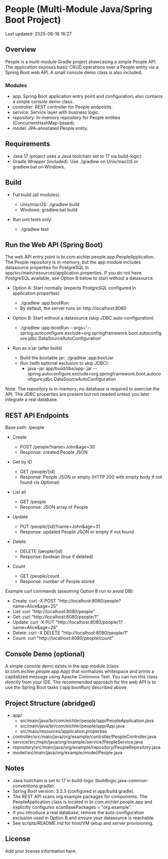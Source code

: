 # People (Multi-Module Java/Spring Boot Project)

Last updated: 2025-08-18 16:27

## Overview
People is a multi-module Gradle project showcasing a simple People API. The application exposes basic CRUD operations over a People entity via a Spring Boot web API. A small console demo class is also included.

### Modules
- app: Spring Boot application entry point and configuration; also contains a simple console demo class.
- controller: REST controller for People endpoints.
- service: Service layer with business logic.
- repository: In-memory repository for People entities (ConcurrentHashMap-based).
- model: JPA-annotated People entity.

## Requirements
- Java 17 (project uses a Java toolchain set to 17 via build-logic)
- Gradle Wrapper (included). Use ./gradlew on Unix/macOS or gradlew.bat on Windows.

## Build
- Full build (all modules):
  - Unix/macOS: ./gradlew build
  - Windows: gradlew.bat build

- Run unit tests only:
  - ./gradlew test

## Run the Web API (Spring Boot)
The web API entry point is br.com.eichler.people.app.PeopleApplication. The People repository is in-memory, but the app module includes datasource properties for PostgreSQL in app/src/main/resources/application.properties. If you do not have PostgreSQL available, see Option B below to start without a datasource.

- Option A: Start normally (expects PostgreSQL configured in application.properties)
  - ./gradlew :app:bootRun
  - By default, the server runs on http://localhost:8080

- Option B: Start without a datasource (skip JDBC auto-configuration)
  - ./gradlew :app:bootRun --args='--spring.autoconfigure.exclude=org.springframework.boot.autoconfigure.jdbc.DataSourceAutoConfiguration'

- Run as a jar (after build)
  - Build the bootable jar: ./gradlew :app:bootJar
  - Run (with optional exclusion to skip JDBC):
    - java -jar app/build/libs/app-<version>.jar --spring.autoconfigure.exclude=org.springframework.boot.autoconfigure.jdbc.DataSourceAutoConfiguration

Note: The repository is in-memory; no database is required to exercise the API. The JDBC properties are present but not needed unless you later integrate a real database.

## REST API Endpoints
Base path: /people

- Create
  - POST /people?name=John&age=30
  - Response: created People JSON

- Get by ID
  - GET /people/{id}
  - Response: People JSON or empty (HTTP 200 with empty body if not found via Optional)

- List all
  - GET /people
  - Response: JSON array of People

- Update
  - PUT /people/{id}?name=John&age=31
  - Response: updated People JSON or empty if not found

- Delete
  - DELETE /people/{id}
  - Response: boolean (true if deleted)

- Count
  - GET /people/count
  - Response: number of People stored

Example curl commands (assuming Option B run to avoid DB):
- Create: curl -X POST "http://localhost:8080/people?name=Alice&age=25"
- List: curl "http://localhost:8080/people"
- Get: curl "http://localhost:8080/people/1"
- Update: curl -X PUT "http://localhost:8080/people/1?name=Alice&age=26"
- Delete: curl -X DELETE "http://localhost:8080/people/1"
- Count: curl "http://localhost:8080/people/count"

## Console Demo (optional)
A simple console demo exists in the app module (class br.com.eichler.people.app.App) that normalizes whitespace and prints a capitalized message using Apache Commons Text. You can run this class directly from your IDE. The recommended approach for the web API is to use the Spring Boot tasks (:app:bootRun) described above.

## Project Structure (abridged)
- app/
  - src/main/java/br/com/eichler/people/app/PeopleApplication.java
  - src/main/java/br/com/eichler/people/app/App.java
  - src/main/resources/application.properties
- controller/src/main/java/org/example/controller/PeopleController.java
- service/src/main/java/org/example/service/PeopleService.java
- repository/src/main/java/org/example/repository/PeopleRepository.java
- model/src/main/java/org/example/model/People.java

## Notes
- Java toolchain is set to 17 in build-logic (buildlogic.java-common-conventions.gradle).
- Spring Boot version: 3.3.3 (configured in app/build.gradle).
- The REST API scans org.example packages for components. The PeopleApplication class is located in br.com.eichler.people.app and explicitly configures scanBasePackages = "org.example".
- If you introduce a real database, remove the auto-configuration exclusion used in Option B and ensure your datasource is reachable.
- See scripts/README.md for host/VM setup and server provisioning.

## License
Add your license information here.
